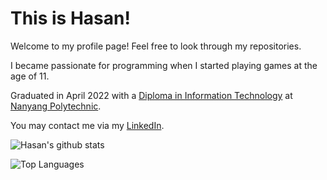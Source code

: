 <!---### Hi there 👋 --->

# This is Hasan!

<!---[![My Website]()](https://iamhasan.netlify.app)--->

Welcome to my profile page! Feel free to look through my repositories.

I became passionate for programming when I started playing games at the age of 11.

Graduated in April 2022 with a [Diploma in Information Technology](https://www.nyp.edu.sg/schools/sit/full-time-courses/information-technology.html) at [Nanyang Polytechnic](https://www.nyp.edu.sg/).

You may contact me via my [LinkedIn](https://www.linkedin.com/in/muhammad-hasan-455636203/).

![Hasan's github stats](https://github-readme-stats.vercel.app/api?username=muhdhasan&count_private=true&theme=algolia&show_icons=true)

![Top Languages](https://github-readme-stats.vercel.app/api/top-langs/?username=muhdhasan&layout=compact&count_private=true&theme=algolia)
<!--
**Lmao5/Lmao5** is a ✨ _special_ ✨ repository because its `README.md` (this file) appears on your GitHub profile.

Here are some ideas to get you started:

- 🔭 I’m currently working on ...
- 🌱 I’m currently learning ...
- 👯 I’m looking to collaborate on ...
- 🤔 I’m looking for help with ...
- 💬 Ask me about ...
- 📫 How to reach me: ...
- 😄 Pronouns: ...
- ⚡ Fun fact: ...
-->
